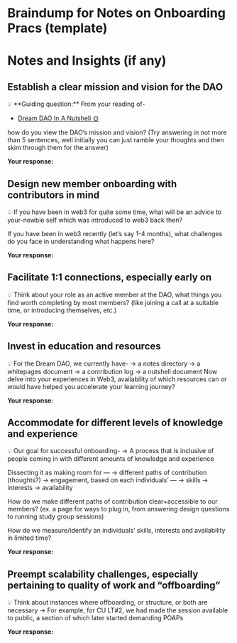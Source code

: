 # Braindump for Notes on Onboarding Pracs (template)

# Notes and Insights (if any)

## Establish a clear mission and vision for the DAO

<aside>
💡 **Guiding question:** 
From your reading of-

- [Dream DAO In A Nutshell 🌞](https://www.notion.so/Dream-DAO-In-A-Nutshell-59aa3a822b754482a99cbf787cb9d729?pvs=21)

how do you view the DAO’s mission and vision? (Try answering in not more than 5 sentences, well initially you can just ramble your thoughts and then skim through them for the answer)

</aside>

**Your response:** 

## **Design new member onboarding with contributors in mind**

<aside>
💡 If you have been in web3 for quite some time, what will be an advice to your-newbie self which was introduced to web3 back then?

If you have been in web3 recently (let’s say 1-4 months), what challenges do you face in understanding what happens here?

</aside>

**Your response:** 

## **Facilitate 1:1 connections, especially early on**

<aside>
💡 Think about your role as an active member at the DAO, what things you find worth completing by most members? (like joining a call at a suitable time, or introducing themselves, etc.)

</aside>

**Your response:** 

## **Invest in education and resources**

<aside>
💡 For the Dream DAO, we currently have-
     → a notes directory
     → a whitepages document
     → a contribution log
     → a nutshell document
Now delve into your experiences in Web3, availability of which resources can or would have helped you accelerate your learning journey?

</aside>

**Your response:** 

## **Accommodate for different levels of knowledge and experience**

<aside>
💡 Our goal for successful onboarding-
     → A process that is inclusive of people coming in with different amounts of knowledge and experience

Dissecting it as making room for —
      → different paths of contribution (thoughts?)
      → engagement, based on each individuals’ —
            → skills
            → interests
            → availability

How do we make different paths of contribution clear+accessible to our members? (ex. a page for ways to plug in, from answering design questions to running study group sessions)

How do we measure/identify an individuals’ skills, interests and availability in limited time?

</aside>

**Your response:** 

## **Preempt scalability challenges, especially pertaining to quality of work and “offboarding”**

<aside>
💡 Think about instances where offboarding, or structure, or both are necessary
      → For example, for CU LT#2, we had made the session available to public, a section of which later started demanding POAPs

</aside>

**Your response:**
